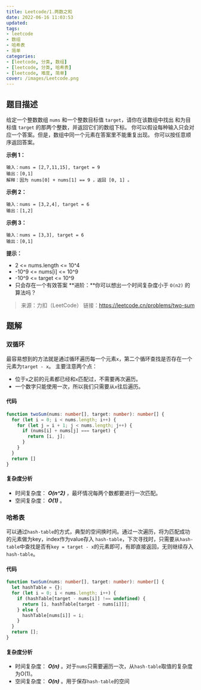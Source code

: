 ```yaml
---
title: Leetcode/1.两数之和
date: 2022-06-16 11:03:53
updated:
tags:
- leetcode
- 数组
- 哈希表
- 简单
categories:
- [leetcode, 分类, 数组]
- [leetcode, 分类, 哈希表]
- [leetcode, 难度, 简单]
cover: /images/Leetcode.png
---
```


## 题目描述
给定一个整数数组 `nums` 和一个整数目标值 `target`，请你在该数组中找出 和为目标值 `target` 的那两个整数，并返回它们的数组下标。
你可以假设每种输入只会对应一个答案。但是，数组中同一个元素在答案里不能重复出现。
你可以按任意顺序返回答案。

**示例 1：**
```
输入：nums = [2,7,11,15], target = 9
输出：[0,1]
解释：因为 nums[0] + nums[1] == 9 ，返回 [0, 1] 。
```
**示例 2：**
```
输入：nums = [3,2,4], target = 6
输出：[1,2]
```

**示例 3：**
```
输入：nums = [3,3], target = 6
输出：[0,1]
```

**提示：**
- 2 <= nums.length <= 10^4
- -10^9 <= nums[i] <= 10^9
- -10^9 <= target <= 10^9
- 只会存在一个有效答案
**进阶：**你可以想出一个时间复杂度小于 `O(n2)` 的算法吗？

>来源：力扣（LeetCode）
>链接：<https://leetcode.cn/problems/two-sum>

## 题解

### 双循环

最容易想到的方法就是通过循环遍历每一个元素`x`，第二个循环查找是否存在一个元素为`target - x`。
主要注意两个点：
- 位于`x`之前的元素都已经和`x`匹配过，不需要再次遍历。
- 一个数字只能使用一次，所以我们只需要从`x`往后遍历。
  
#### 代码
```typescript
function twoSum(nums: number[], target: number): number[] {
  for (let i = 0; i < nums.length; i++) {
    for (let j = i + 1; j < nums.length; j++) {
      if (nums[i] + nums[j] === target) {
        return [i, j];
      }
    }
  }
  return []
}
```
#### 复杂度分析
- 时间复杂度： _**O(n^2)**_ ，最坏情况每两个数都要进行一次匹配。
- 空间复杂度： _**O(1)**_ 。

### 哈希表

可以通过`hash-table`的方式，典型的空间换时间。通过一次遍历，将为匹配成功的元素做为key，index作为value存入 `hash-table`，下次寻找时，只需要从`hash-table`中查找是否有`key = target - x`的元素即可，有即直接返回，无则继续存入`hash-table`。

#### 代码
```typescript
function twoSum(nums: number[], target: number): number[] {
  let hashTable = {};
  for (let i = 0; i < nums.length; i++) {
    if (hashTable[target - nums[i]] !== undefined) {
      return [i, hashTable[target - nums[i]]];
    } else {
      hashTable[nums[i]] = i;
    }
  }
  return [];
}
```

#### 复杂度分析
- 时间复杂度： _**O(n)**_ 。对于`nums`只需要遍历一次，从`hash-table`取值的复杂度为O(1)。
- 空间复杂度： _**O(n)**_ 。用于保存`hash-table`的空间